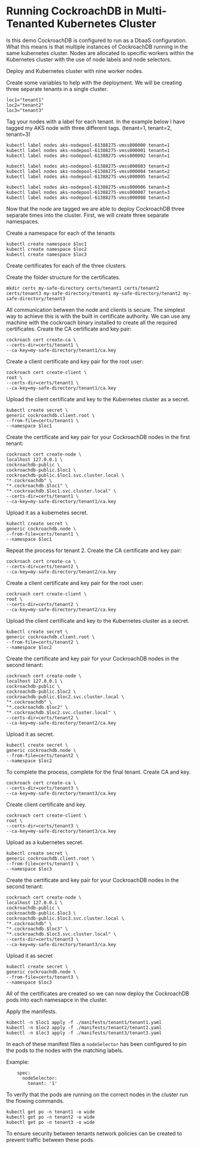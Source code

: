 # Running CockroachDB in Multi-Tenanted Kubernetes Cluster

Is this demo CockroachDB is configured to run as a DbaaS configuration. What this means is that multiple instances of CockroachDB running in the same kubernetes cluster. Nodes are allocated to specific workers within the Kubernetes cluster with the use of node labels and node selectors.

Deploy and Kubernetes cluster with nine worker nodes.

Create some variables to help with the deployment. We will be creating three separate tenants in a single cluster.

```
loc1="tenant1"
loc2="tenant2"
loc3="tenant3"
```


Tag your nodes with a label for each tenant. In the example below I have tagged my AKS node with three different tags. (tenant=1, tenant=2, tenant=3)

```ssh
kubectl label nodes aks-nodepool-61388275-vmss000000 tenant=1
kubectl label nodes aks-nodepool-61388275-vmss000001 tenant=1
kubectl label nodes aks-nodepool-61388275-vmss000002 tenant=1

kubectl label nodes aks-nodepool-61388275-vmss000003 tenant=2
kubectl label nodes aks-nodepool-61388275-vmss000004 tenant=2
kubectl label nodes aks-nodepool-61388275-vmss000005 tenant=2

kubectl label nodes aks-nodepool-61388275-vmss000006 tenant=3
kubectl label nodes aks-nodepool-61388275-vmss000007 tenant=3
kubectl label nodes aks-nodepool-61388275-vmss000008 tenant=3
```

Now that the node are tagged we are able to deploy CockroachDB three separate times into the cluster. First, we will create three separate namespaces.

Create a namespace for each of the tenants
```
kubectl create namespace $loc1
kubectl create namespace $loc2
kubectl create namespace $loc3
```

Create certificates for each of the three clusters.

Create the folder structure for the certificates.

```
mkdir certs my-safe-directory certs/tenant1 certs/tenant2 certs/tenant3 my-safe-directory/tenant1 my-safe-directory/tenant2 my-safe-directory/tenant3
```

All communication between the node and clients is secure. The simplest way to achieve this is with the built in certificate authority. We can use any machine with the cockroach binary installed to create all the required certificates. Create the CA certificate and key pair:

```
cockroach cert create-ca \
--certs-dir=certs/tenant1 \
--ca-key=my-safe-directory/tenant1/ca.key
```

Create a client certificate and key pair for the root user:

```
cockroach cert create-client \
root \
--certs-dir=certs/tenant1 \
--ca-key=my-safe-directory/tenant1/ca.key
```

Upload the client certificate and key to the Kubernetes cluster as a secret.

```
kubectl create secret \
generic cockroachdb.client.root \
--from-file=certs/tenant1 \
--namespace $loc1
```

Create the certificate and key pair for your CockroachDB nodes in the first tenant:

```
cockroach cert create-node \
localhost 127.0.0.1 \
cockroachdb-public \
cockroachdb-public.$loc1 \
cockroachdb-public.$loc1.svc.cluster.local \
"*.cockroachdb" \
"*.cockroachdb.$loc1" \
"*.cockroachdb.$loc1.svc.cluster.local" \
--certs-dir=certs/tenant1 \
--ca-key=my-safe-directory/tenant1/ca.key
```

Upload it as a kubernetes secret.

```
kubectl create secret \
generic cockroachdb.node \
--from-file=certs/tenant1 \
--namespace $loc1
```

Repeat the process for tenant 2. Create the CA certificate and key pair:

```
cockroach cert create-ca \
--certs-dir=certs/tenant2 \
--ca-key=my-safe-directory/tenant2/ca.key
```

Create a client certificate and key pair for the root user:

```
cockroach cert create-client \
root \
--certs-dir=certs/tenant2 \
--ca-key=my-safe-directory/tenant2/ca.key
```

Upload the client certificate and key to the Kubernetes cluster as a secret.

```
kubectl create secret \
generic cockroachdb.client.root \
--from-file=certs/tenant2 \
--namespace $loc2
```

Create the certificate and key pair for your CockroachDB nodes in the second tenant:

```
cockroach cert create-node \
localhost 127.0.0.1 \
cockroachdb-public \
cockroachdb-public.$loc2 \
cockroachdb-public.$loc2.svc.cluster.local \
"*.cockroachdb" \
"*.cockroachdb.$loc2" \
"*.cockroachdb.$loc2.svc.cluster.local" \
--certs-dir=certs/tenant2 \
--ca-key=my-safe-directory/tenant2/ca.key
```

Upload it as secret.

```
kubectl create secret \
generic cockroachdb.node \
--from-file=certs/tenant2 \
--namespace $loc2
```

To complete the process, complete for the final tenant. Create CA and key.

```
cockroach cert create-ca \
--certs-dir=certs/tenant3 \
--ca-key=my-safe-directory/tenant3/ca.key
```

Create client certificate and key.

```
cockroach cert create-client \
root \
--certs-dir=certs/tenant3 \
--ca-key=my-safe-directory/tenant3/ca.key
```

Upload as a kubernetes secret.

```
kubectl create secret \
generic cockroachdb.client.root \
--from-file=certs/tenant3 \
--namespace $loc3
```

Create the certificate and key pair for your CockroachDB nodes in the second tenant:

```
cockroach cert create-node \
localhost 127.0.0.1 \
cockroachdb-public \
cockroachdb-public.$loc3 \
cockroachdb-public.$loc3.svc.cluster.local \
"*.cockroachdb" \
"*.cockroachdb.$loc3" \
"*.cockroachdb.$loc3.svc.cluster.local" \
--certs-dir=certs/tenant3 \
--ca-key=my-safe-directory/tenant3/ca.key
```

Upload it as secret 

```
kubectl create secret \
generic cockroachdb.node \
--from-file=certs/tenant3 \
--namespace $loc3
```


All of the certificates are created so we can now deploy the CockroachDB pods into each namesapce in the cluster.

Apply the manifests.
```
kubectl -n $loc1 apply -f ./manifests/tenant1/tenant1.yaml
kubectl -n $loc2 apply -f ./manifests/tenant2/tenant2.yaml
kubectl -n $loc3 apply -f ./manifests/tenant3/tenant3.yaml
```

In each of these manifest files a `nodeSelector` has been configured to pin the pods to the nodes with the matching labels.

Example:
```
    spec:
      nodeSelector:
        tenant: '1'
```


To verify that the pods are running on the correct nodes in the cluster run the flowing commands.

```
kubectl get po -n tenant1 -o wide
kubectl get po -n tenant2 -o wide
kubectl get po -n tenant3 -o wide
```

To ensure security between tenants network policies can be created to prevent traffic between these pods.

